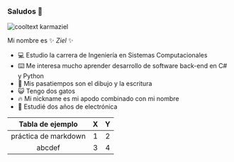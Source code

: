 ### Saludos 👋

![cooltext karmaziel](https://p79.cooltext.com/Rendered/Cool%20Text%20-%20karmaziel%20377594246556264.png)


Mi nombre es ✨ _Ziel_ ✨

- 💻 Estudio la carrera de Ingeniería en Sistemas Computacionales
- ⌨️ Me interesa mucho aprender desarrollo de software back-end en C# y Python
- 🎨 Mis pasatiempos son el dibujo y la escritura
- 😺 Tengo dos gatos
- 🔥 Mi nickname es mi apodo combinado con mi nombre
- 🤖 Estudié dos años de electrónica 

|   Tabla de ejemplo   | X | Y |
|:--------------------:|:-:|:-:|
| práctica de markdown | 1 | 2 |
| abcdef               | 3 | 4 |

